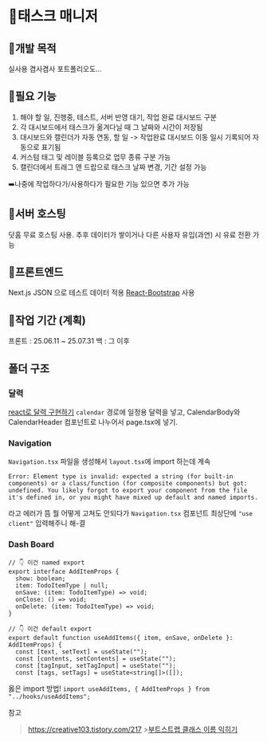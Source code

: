 # 💎태스크 매니저

## 💟개발 목적

실사용
겸사겸사 포트폴리오도...

## 💟필요 기능

1. 해야 할 일, 진행중, 테스트, 서버 반영 대기, 작업 완료 대시보드 구분
2. 각 대시보드에서 태스크가 옮겨다닐 때 그 날짜와 시간이 저장됨
3. 대시보드와 캘린더가 자동 연동, 할 일 -> 작업완료 대시보드 이동 일시 기록되어 자동으로 표기됨
4. 커스텀 태그 및 레이블 등록으로 업무 종류 구분 가능
5. 캘린더에서 트래그 앤 드랍으로 태스크 날짜 변경, 기간 설정 가능

➡️나중에 작업하다가/사용하다가 필요한 기능 있으면 추가 가능

## 💟서버 호스팅

닷홈 무료 호스팅 사용. 추후 데이터가 쌓이거나 다른 사용자 유입(과연) 시 유료 전환 가능

## 💟프론트엔드

Next.js
JSON 으로 테스트 데이터 적용
[React-Bootstrap](https://react-bootstrap.netlify.app/docs/getting-started/introduction) 사용

## 💟작업 기간 (계획)

프론트 : 25.06.11 ~ 25.07.31
백 : 그 이후

## 폴더 구조

### 달력

[react로 달력 구현하기](https://velog.io/@rachel28/React-%EC%BA%98%EB%A6%B0%EB%8D%94%EB%A5%BC-%EA%B5%AC%ED%98%84%ED%95%B4%EB%B3%B4%EC%9E%90-feat.-date-fns)
`calendar` 경로에 일정용 달력을 넣고, CalendarBody와 CalendarHeader 컴포넌트로 나누어서 page.tsx에 넣기.

### Navigation

`Navigation.tsx` 파일을 생성해서 `layout.tsx`에 import 하는데 계속

```
Error: Element type is invalid: expected a string (for built-in components) or a class/function (for composite components) but got: undefined. You likely forgot to export your component from the file it's defined in, or you might have mixed up default and named imports.
```

라고 에러가 뜸
뭘 어떻게 고쳐도 안되다가
`Navigation.tsx` 컴포넌트 최상단에 `"use client"` 입력해주니 해-결

### Dash Board

```
// 👇 이건 named export
export interface AddItemProps {
  show: boolean;
  item: TodoItemType | null;
  onSave: (item: TodoItemType) => void;
  onClose: () => void;
  onDelete: (item: TodoItemType) => void;
}

// 👇 이건 default export
export default function useAddItems({ item, onSave, onDelete }: AddItemProps) {
  const [text, setText] = useState("");
  const [contents, setContents] = useState("");
  const [tagInput, setTagInput] = useState("");
  const [tags, setTags] = useState<string[]>([]);
```

옳은 import 방법!
`import useAddItems, { AddItemProps } from "../hooks/useAddItems";`

참고

> https://creative103.tistory.com/217 >[부트스트랩 클래스 이름 익히기](https://inpa.tistory.com/entry/BootStrap5-%F0%9F%93%9A-%EB%B6%80%ED%8A%B8%EC%8A%A4%ED%8A%B8%EB%9E%A9-%ED%81%B4%EB%9E%98%EC%8A%A4-%EC%9D%B4%EB%A6%84-%EC%A0%95%EB%A6%AC)
